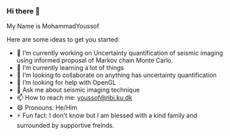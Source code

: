 ### Hi there 👋

 
My Name is MohammadYoussof 

Here are some ideas to get you started:

- 🔭 I’m currently working on Uncertainty quantification of seismic imaging
using informed proposal of Markov chain Monte Carlo.
- 🌱 I’m currently learning a lot of things
- 👯 I’m looking to collaborate on anything has uncertainty quantification
- 🤔 I’m looking for help with OpenGL
- 💬 Ask me about seismic imaging technique
- 📫 How to reach me: youssof@nbi.ku.dk
- 😄 Pronouns: He/Him
- ⚡ Fun fact: I don't know but I am blessed with a kind family and surrounded by supportive freinds.

